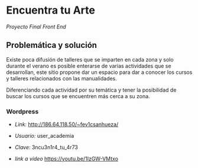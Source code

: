 # Encuentra tu Arte
*Proyecto Final Front End*

## Problemática y solución
Existe poca difusión de talleres que se imparten en cada zona y solo durante el verano es posible enterarse de varias actividades que se desarrollan, este sitio propone dar un espacio para dar a conocer los cursos y talleres relacionados con las manualidades.

Diferenciando cada actividad por su temática y tener la posibilidad de buscar los cursos que se encuentren más cerca a su zona.

### Wordpress

* *Link:* http://186.64.118.50/~fev1csanhueza/
* *Usuario:* user_academia
* *Clave:* 3ncu3n1r4_tu_4r73

* *link a video* https://youtu.be/1IzGW-VMtxo
